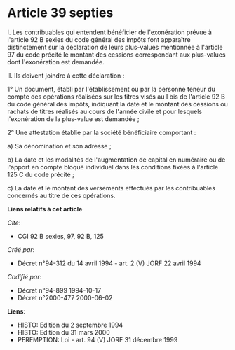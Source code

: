 # Article 39 septies

I. Les contribuables qui entendent bénéficier de l'exonération prévue à l'article 92 B sexies du code général des impôts font
apparaître distinctement sur la déclaration de leurs plus-values mentionnée à l'article 97 du code précité le montant des
cessions correspondant aux plus-values dont l'exonération est demandée.

II. Ils doivent joindre à cette déclaration :

1° Un document, établi par l'établissement ou par la personne teneur du compte des opérations réalisées sur les titres visés
au I bis de l'article 92 B du code général des impôts, indiquant la date et le montant des cessions ou rachats de titres
réalisés au cours de l'année civile et pour lesquels l'exonération de la plus-value est demandée ;

2° Une attestation établie par la société bénéficiaire comportant :

a) Sa dénomination et son adresse ;

b) La date et les modalités de l'augmentation de capital en numéraire ou de l'apport en compte bloqué individuel dans les
conditions fixées à l'article 125 C du code précité ;

c) La date et le montant des versements effectués par les contribuables concernés au titre de ces opérations.

**Liens relatifs à cet article**

_Cite_:

  - CGI 92 B sexies, 97, 92 B, 125

_Créé par_:

  - Décret n°94-312 du 14 avril 1994 - art. 2 (V) JORF 22 avril 1994

_Codifié par_:

  - Décret n°94-899 1994-10-17
  - Décret n°2000-477 2000-06-02

**Liens**:

  - HISTO: Edition du 2 septembre 1994
  - HISTO: Edition du 31 mars 2000
  - PEREMPTION: Loi - art. 94 (V) JORF 31 décembre 1999
